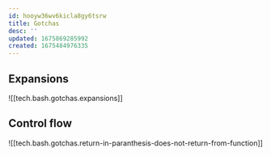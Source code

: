 ```yaml
---
id: hooyw36wv6kicla8gy6tsrw
title: Gotchas
desc: ''
updated: 1675869285992
created: 1675484976335
---
```


## Expansions
![[tech.bash.gotchas.expansions]]

## Control flow
![[tech.bash.gotchas.return-in-paranthesis-does-not-return-from-function]]